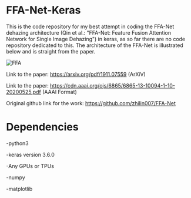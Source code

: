 # FFA-Net-Keras

This is the code repository for my best attempt in coding the FFA-Net dehazing architecture (Qin et al.: "FFA-Net: Feature Fusion Attention Network for Single Image Dehazing") in keras, as so far there are no code repository dedicated to this. The architecture of the FFA-Net is illustrated below and is straight from the paper.

![FFA](https://github.com/user-attachments/assets/abb8c241-eca5-4939-9e8c-6630672d1862)


Link to the paper: https://arxiv.org/pdf/1911.07559 (ArXiV) 

Link to the paper: https://cdn.aaai.org/ojs/6865/6865-13-10094-1-10-20200525.pdf (AAAI Format)

Original github link for the work: https://github.com/zhilin007/FFA-Net

# Dependencies

-python3

-keras version 3.6.0

-Any GPUs or TPUs

-numpy

-matplotlib
